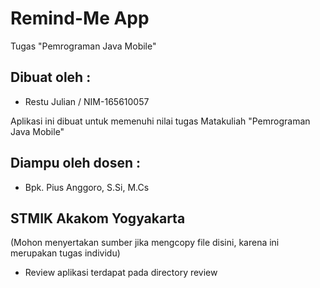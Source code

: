 # Remind-Me App
Tugas "Pemrograman Java Mobile"

## Dibuat oleh :
  * Restu Julian / NIM-165610057

Aplikasi ini dibuat untuk memenuhi nilai tugas
Matakuliah "Pemrograman Java Mobile"
## Diampu oleh dosen : 
 * Bpk. Pius Anggoro, S.Si, M.Cs

## STMIK Akakom Yogyakarta


(Mohon menyertakan sumber jika mengcopy file disini, karena ini merupakan tugas individu)
* Review aplikasi terdapat pada directory review
